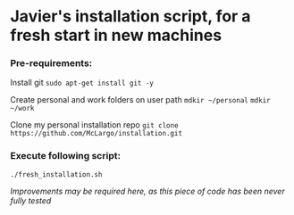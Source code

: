 # Javier's installation script, for a fresh start in new machines


### Pre-requirements:

Install git
`sudo apt-get install git -y`

Create personal and work folders on user path
`mdkir ~/personal`
`mdkir ~/work`

Clone my personal installation repo
`git clone https://github.com/McLargo/installation.git`

### Execute following script:

`./fresh_installation.sh`

_Improvements may be required here, as this piece of code has been never fully tested_
